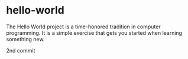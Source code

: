 # hello-world
The Hello World project is a time-honored tradition in computer programming. It is a simple exercise that gets you started when learning something new.

2nd commit
